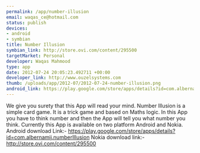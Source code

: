 ```yaml
--- 
permalink: /app/number-illusion
email: waqas_ce@hotmail.com
status: publish
devices: 
- android
- symbian
title: Number Illusion
symbian_link: http://store.ovi.com/content/295500
targetMarket: Personal
developer: Waqas Mahmood
type: app
date: 2012-07-24 20:05:23.492711 +00:00
developer_link: http://www.ouzelsystems.com
thumb: /uploads/app/2012-07/2012-07-24-number-illusion.png
android_link: https://play.google.com/store/apps/details?id=com.albernamij.numberIllusion
---
```


We give you surety that this App will read your mind. Number Illusion is a simple card game. It is a trick game and based on Maths logic. In this App you have to think number and then the App will tell you what number you think.
Currently this App is available on two platform Android and Nokia.
Android download Link:-
https://play.google.com/store/apps/details?id=com.albernamij.numberIllusion
Nokia download link:-
http://store.ovi.com/content/295500
